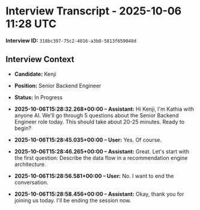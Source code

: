 # Interview Transcript - 2025-10-06 11:28 UTC

**Interview ID:** `318bc397-75c2-4016-a3b0-5813f659048d`

## Interview Context
- **Candidate:** Kenji
- **Position:** Senior Backend Engineer
- **Status:** In Progress

- **2025-10-06T15:28:32.268+00:00 – Assistant:** Hi Kenji, I'm Kathia with anyone AI. We'll go through 5 questions about the Senior Backend Engineer role today. This should take about 20-25 minutes. Ready to begin?
- **2025-10-06T15:28:45.035+00:00 – User:** Yes. Of course.
- **2025-10-06T15:28:46.265+00:00 – Assistant:** Great. Let's start with the first question: Describe the data flow in a recommendation engine architecture.
- **2025-10-06T15:28:56.581+00:00 – User:** No. I want to end the conversation.
- **2025-10-06T15:28:58.456+00:00 – Assistant:** Okay, thank you for joining us today. I'll be ending the session now.
